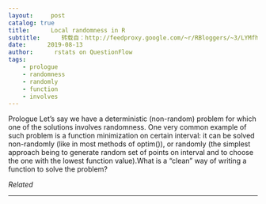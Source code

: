 ```yaml
---
layout:     post
catalog: true
title:      Local randomness in R
subtitle:      转载自：http://feedproxy.google.com/~r/RBloggers/~3/LYMfhtDFhb0/
date:      2019-08-13
author:      rstats on QuestionFlow
tags:
    - prologue
    - randomness
    - randomly
    - function
    - involves
---
```






Prologue Let’s say we have a deterministic (non-random) problem for which one of the solutions involves randomness. One very common example of such problem is a function minimization on certain interval: it can be solved non-randomly (like in most methods of optim()), or randomly (the simplest approach being to generate random set of points on interval and to choose the one with the lowest function value).What is a “clean” way of writing a function to solve the problem?


*Related*






---
